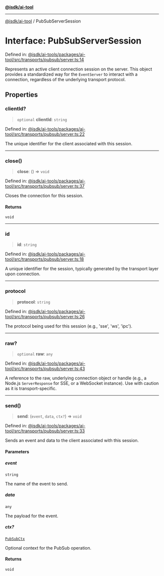 [**@isdk/ai-tool**](../README.md)

***

[@isdk/ai-tool](../globals.md) / PubSubServerSession

# Interface: PubSubServerSession

Defined in: [@isdk/ai-tools/packages/ai-tool/src/transports/pubsub/server.ts:14](https://github.com/isdk/ai-tool.js/blob/e883e341c67e937e7d3a3e95e8bc56844896f5a3/src/transports/pubsub/server.ts#L14)

Represents an active client connection session on the server.
This object provides a standardized way for the `EventServer` to interact
with a connection, regardless of the underlying transport protocol.

## Properties

### clientId?

> `optional` **clientId**: `string`

Defined in: [@isdk/ai-tools/packages/ai-tool/src/transports/pubsub/server.ts:22](https://github.com/isdk/ai-tool.js/blob/e883e341c67e937e7d3a3e95e8bc56844896f5a3/src/transports/pubsub/server.ts#L22)

The unique identifier for the client associated with this session.

***

### close()

> **close**: () => `void`

Defined in: [@isdk/ai-tools/packages/ai-tool/src/transports/pubsub/server.ts:37](https://github.com/isdk/ai-tool.js/blob/e883e341c67e937e7d3a3e95e8bc56844896f5a3/src/transports/pubsub/server.ts#L37)

Closes the connection for this session.

#### Returns

`void`

***

### id

> **id**: `string`

Defined in: [@isdk/ai-tools/packages/ai-tool/src/transports/pubsub/server.ts:18](https://github.com/isdk/ai-tool.js/blob/e883e341c67e937e7d3a3e95e8bc56844896f5a3/src/transports/pubsub/server.ts#L18)

A unique identifier for the session, typically generated by the transport layer upon connection.

***

### protocol

> **protocol**: `string`

Defined in: [@isdk/ai-tools/packages/ai-tool/src/transports/pubsub/server.ts:26](https://github.com/isdk/ai-tool.js/blob/e883e341c67e937e7d3a3e95e8bc56844896f5a3/src/transports/pubsub/server.ts#L26)

The protocol being used for this session (e.g., 'sse', 'ws', 'ipc').

***

### raw?

> `optional` **raw**: `any`

Defined in: [@isdk/ai-tools/packages/ai-tool/src/transports/pubsub/server.ts:43](https://github.com/isdk/ai-tool.js/blob/e883e341c67e937e7d3a3e95e8bc56844896f5a3/src/transports/pubsub/server.ts#L43)

A reference to the raw, underlying connection object or handle
(e.g., a Node.js `ServerResponse` for SSE, or a WebSocket instance).
Use with caution as it is transport-specific.

***

### send()

> **send**: (`event`, `data`, `ctx?`) => `void`

Defined in: [@isdk/ai-tools/packages/ai-tool/src/transports/pubsub/server.ts:33](https://github.com/isdk/ai-tool.js/blob/e883e341c67e937e7d3a3e95e8bc56844896f5a3/src/transports/pubsub/server.ts#L33)

Sends an event and data to the client associated with this session.

#### Parameters

##### event

`string`

The name of the event to send.

##### data

`any`

The payload for the event.

##### ctx?

[`PubSubCtx`](../type-aliases/PubSubCtx.md)

Optional context for the PubSub operation.

#### Returns

`void`
